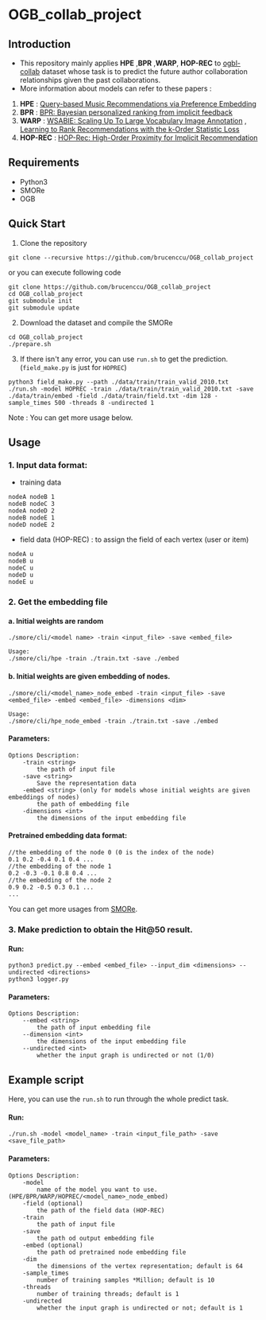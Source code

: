 # OGB_collab_project
## Introduction
* This repository mainly applies **HPE** ,**BPR** ,**WARP**, **HOP-REC** to [ogbl-collab](https://ogb.stanford.edu/docs/linkprop/#ogbl-collab) dataset whose task is to predict the future author collaboration relationships given the past collaborations.
* More information about models can refer to these papers : 
1. **HPE** : [Query-based Music Recommendations via Preference Embedding](https://dl.acm.org/doi/10.1145/2959100.2959169)
2. **BPR** : [BPR: Bayesian personalized ranking from implicit feedback](https://dl.acm.org/doi/10.5555/1795114.1795167)
3. **WARP** : [WSABIE: Scaling Up To Large Vocabulary Image Annotation](https://dl.acm.org/doi/10.5555/2283696.2283856) , [Learning to Rank Recommendations with the k-Order Statistic Loss](https://dl.acm.org/doi/10.1145/2507157.2507210)
4. **HOP-REC** : [HOP-Rec: High-Order Proximity for Implicit Recommendation](https://dl.acm.org/doi/10.1145/3240323.3240381)
## Requirements
* Python3
* SMORe
* OGB
## Quick Start
1. Clone the repository
```
git clone --recursive https://github.com/brucenccu/OGB_collab_project
```
or you can execute following code
```
git clone https://github.com/brucenccu/OGB_collab_project
cd OGB_collab_project
git submodule init
git submodule update
```
2. Download the dataset and compile the SMORe
```
cd OGB_collab_project
./prepare.sh
```
3. If there isn't any error, you can use ```run.sh``` to get the prediction. (```field_make.py``` is just for ```HOPREC```)
```
python3 field_make.py --path ./data/train/train_valid_2010.txt 
./run.sh -model HOPREC -train ./data/train/train_valid_2010.txt -save ./data/train/embed -field ./data/train/field.txt -dim 128 -sample_times 500 -threads 8 -undirected 1
```
Note : You can get more usage below.
## Usage
### 1. Input data format:
- training data
```
nodeA nodeB 1
nodeB nodeC 3
nodeA nodeD 2
nodeB nodeE 1
nodeD nodeE 2
```
- field data (HOP-REC) : to assign the field of each vertex (user or item)
```
nodeA u
nodeB u
nodeC u
nodeD u 
nodeE u
```
### 2. Get the embedding file
#### a. Initial weights are random
```
./smore/cli/<model name> -train <input_file> -save <embed_file>

Usage: 
./smore/cli/hpe -train ./train.txt -save ./embed
```
#### b. Initial weights are given embedding of nodes. 
```
./smore/cli/<model_name>_node_embed -train <input_file> -save <embed_file> -embed <embed_file> -dimensions <dim>

Usage: 
./smore/cli/hpe_node_embed -train ./train.txt -save ./embed
```
#### Parameters:
```
Options Description:
    -train <string>
        the path of input file
    -save <string>
        Save the representation data
    -embed <string> (only for models whose initial weights are given embeddings of nodes)
        the path of embedding file
    -dimensions <int>
        the dimensions of the input embedding file
```
#### Pretrained embedding data format:
```
//the embedding of the node 0 (0 is the index of the node)
0.1 0.2 -0.4 0.1 0.4 ...
//the embedding of the node 1 
0.2 -0.3 -0.1 0.8 0.4 ...
//the embedding of the node 2 
0.9 0.2 -0.5 0.3 0.1 ...
...
```
You can get more usages from [SMORe](https://github.com/cnclabs/smore).

### 3. Make prediction to obtain the Hit@50 result.
#### Run:
```
python3 predict.py --embed <embed_file> --input_dim <dimensions> --undirected <directions>
python3 logger.py
```
#### Parameters:
```
Options Description:
    --embed <string>
        the path of input embedding file
    --dimension <int>
        the dimensions of the input embedding file
    --undirected <int>
        whether the input graph is undirected or not (1/0)
```
## Example script
Here, you can use the `run.sh` to run through the whole predict task.
#### Run:
```
./run.sh -model <model_name> -train <input_file_path> -save <save_file_path> 
```
#### Parameters:
```
Options Description:
    -model 
        name of the model you want to use.(HPE/BPR/WARP/HOPREC/<model_name>_node_embed)
    -field (optional)
        the path of the field data (HOP-REC)
    -train
        the path of input file
    -save 
        the path od output embedding file
    -embed (optional)
        the path od pretrained node embedding file
    -dim 
        the dimensions of the vertex representation; default is 64
    -sample_times 
        number of training samples *Million; default is 10
    -threads
        number of training threads; default is 1
    -undirected
        whether the input graph is undirected or not; default is 1
```
